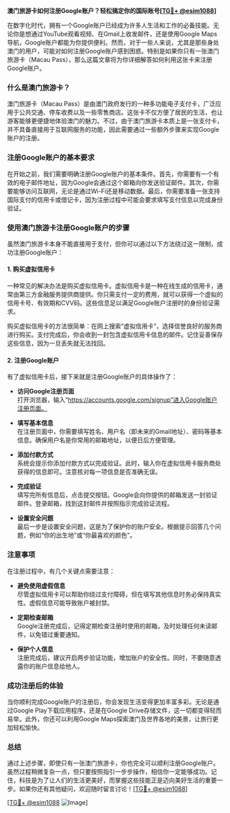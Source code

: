 **澳门旅游卡如何注册Google账户？轻松搞定你的国际账号[[TG💪+ @esim1088](https://t.me/s/esim1088)]**

在数字化时代，拥有一个Google账户已经成为许多人生活和工作的必备技能。无论你是想通过YouTube观看视频、在Gmail上收发邮件，还是使用Google Maps导航，Google账户都能为你提供便利。然而，对于一些人来说，尤其是那些身处澳门的用户，可能对如何注册Google账户感到困惑。特别是如果你只有一张澳门旅游卡（Macau Pass），那么这篇文章将为你详细解答如何利用这张卡来注册Google账户。

### 什么是澳门旅游卡？

澳门旅游卡（Macau Pass）是由澳门政府发行的一种多功能电子支付卡，广泛应用于公共交通、停车收费以及一些零售商店。这张卡不仅方便了居民的生活，也让游客能够更便捷地体验澳门的魅力。不过，由于澳门旅游卡本质上是一张支付卡，并不具备直接用于互联网服务的功能，因此需要通过一些额外步骤来实现Google账户的注册。

### 注册Google账户的基本要求

在开始之前，我们需要明确注册Google账户的基本条件。首先，你需要有一个有效的电子邮件地址，因为Google会通过这个邮箱向你发送验证邮件。其次，你需要能够访问互联网，无论是通过Wi-Fi还是移动数据。最后，你需要准备一张支持国际支付的信用卡或借记卡，因为注册过程中可能会要求填写支付信息以完成身份验证。

### 使用澳门旅游卡注册Google账户的步骤

虽然澳门旅游卡本身不能直接用于支付，但你可以通过以下方法绕过这一限制，成功注册Google账户：

#### 1. 购买虚拟信用卡

一种常见的解决办法是购买虚拟信用卡。虚拟信用卡是一种在线生成的信用卡，通常由第三方金融服务提供商提供。你只需支付一定的费用，就可以获得一个虚拟的信用卡号、有效期和CVV码。这些信息足以满足Google账户注册时的身份验证需求。

购买虚拟信用卡的方法很简单：在网上搜索“虚拟信用卡”，选择信誉良好的服务商进行购买。支付完成后，你会收到一封包含虚拟信用卡信息的邮件。记住妥善保存这些信息，因为一旦丢失就无法找回。

#### 2. 注册Google账户

有了虚拟信用卡后，接下来就是注册Google账户的具体操作了：

- **访问Google注册页面**  
  打开浏览器，输入“https://accounts.google.com/signup”进入Google账户注册页面。

- **填写基本信息**  
  在注册页面中，你需要填写姓名、用户名（即未来的Gmail地址）、密码等基本信息。确保用户名是你常用的邮箱地址，以便日后方便管理。

- **添加付款方式**  
  系统会提示你添加付款方式以完成验证。此时，输入你在虚拟信用卡服务商处获得的信息即可。注意核对每一项信息是否准确无误。

- **完成验证**  
  填写完所有信息后，点击提交按钮。Google会向你提供的邮箱发送一封验证邮件。登录邮箱，找到这封邮件并按照指示完成验证流程。

- **设置安全问题**  
  最后一步是设置安全问题，这是为了保护你的账户安全。根据提示回答几个问题，例如“你的出生地”或“你最喜欢的颜色”。

### 注意事项

在注册过程中，有几个关键点需要注意：

- **避免使用虚假信息**  
  尽管虚拟信用卡可以帮助你绕过支付障碍，但在填写其他信息时务必保持真实性。虚假信息可能导致账户被封禁。

- **定期检查邮箱**  
  Google注册完成后，记得定期检查注册时使用的邮箱，及时处理任何未读邮件，以免错过重要通知。

- **保护个人信息**  
  注册完成后，建议开启两步验证功能，增加账户的安全性。同时，不要随意透露你的账户信息给他人。

### 成功注册后的体验

当你顺利完成Google账户的注册后，你会发现生活变得更加丰富多彩。无论是通过Google Play下载应用程序，还是在Google Drive存储文件，这一切都变得轻而易举。此外，你还可以利用Google Maps探索澳门及世界各地的美景，让旅行更加轻松愉快。

### 总结

通过上述步骤，即使只有一张澳门旅游卡，你也完全可以顺利注册Google账户。虽然过程稍微复杂一点，但只要按照指引一步步操作，相信你一定能够成功。记住，科技是为了让人们的生活更美好，而掌握这些技能正是迈向美好生活的重要一步。如果你还有其他疑问，欢迎随时留言讨论！[[TG💪+ @esim1088](https://t.me/s/esim1088)]

[[TG💪+ @esim1088](https://t.me/s/esim1088) ![Image](https://i.postimg.cc/4NQfJmqS/Snipaste-2025-05-13-00-14-12.png)]